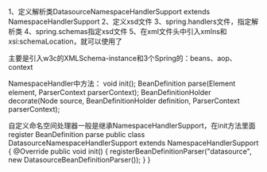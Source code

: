 1、定义解析类DatasourceNamespaceHandlerSupport extends NamespaceHandlerSupport
2、定义xsd文件
3、spring.handlers文件，指定解析类
4、spring.schemas指定xsd文件
5、在xml文件头中引入xmlns和xsi:schemaLocation，就可以使用了

主要是引入w3c的XMLSchema-instance和3个Spring的：beans、aop、context
<?xml version="1.0" encoding="UTF-8"?>  
<beans xmlns:xsi="http://www.w3.org/2001/XMLSchema-instance"  
 xmlns="http://www.springframework.org/schema/beans"  
 xmlns:aop="http://www.springframework.org/schema/aop" 
 xmlns:context="http://www.springframework.org/schema/context"  
 xsi:schemaLocation="
 http://www.springframework.org/schema/beans http://www.springframework.org/schema/beans/spring-beans.xsd 
 http://www.springframework.org/schema/aop http://www.springframework.org/schema/aop/spring-aop.xsd  
 http://www.springframework.org/schema/context http://www.springframework.org/schema/context/spring-context.xsd" /> 
 
 
 NamespaceHandler中方法：
 void init();
 BeanDefinition parse(Element element, ParserContext parserContext);
 BeanDefinitionHolder decorate(Node source, BeanDefinitionHolder definition, ParserContext parserContext);
 
 自定义命名空间处理器一般是继承NamespaceHandlerSupport，在init方法里面register  BeanDefinition parse
 public class DatasourceNamespaceHandlerSupport extends NamespaceHandlerSupport {
    @Override
    public void init() {
        registerBeanDefinitionParser("datasource", new DatasourceBeanDefinitionParser());
    }
}
 
 
